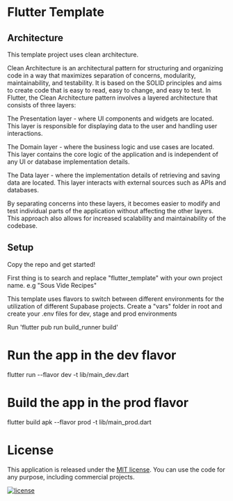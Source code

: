 # Flutter Template

## Architecture
This template project uses clean architecture.

Clean Architecture is an architectural pattern for structuring and organizing code in a way that maximizes separation of concerns, modularity, maintainability, and testability. It is based on the SOLID principles and aims to create code that is easy to read, easy to change, and easy to test. In Flutter, the Clean Architecture pattern involves a layered architecture that consists of three layers: 

The Presentation layer - where UI components and widgets are located. This layer is responsible for displaying data to the user and handling user interactions.

The Domain layer - where the business logic and use cases are located. This layer contains the core logic of the application and is independent of any UI or database implementation details.

The Data layer - where the implementation details of retrieving and saving data are located. This layer interacts with external sources such as APIs and databases.

By separating concerns into these layers, it becomes easier to modify and test individual parts of the application without affecting the other layers. This approach also allows for increased scalability and maintainability of the codebase.
## Setup

Copy the repo and get started!

First thing is to search and replace "flutter_template" with your own project name. e.g "Sous Vide Recipes"

This template uses flavors to switch between different environments for the utilization of different Supabase projects. 
Create a "vars" folder in root and create your .env files for dev, stage and prod environments

Run 'flutter pub run build_runner build'

# Run the app in the dev flavor
flutter run --flavor dev -t lib/main_dev.dart

# Build the app in the prod flavor
flutter build apk --flavor prod -t lib/main_prod.dart
# License

This application is released under the [MIT license](LICENSE). You can use the code for any purpose, including commercial projects.

[![license](https://img.shields.io/badge/License-MIT-yellow.svg)](https://opensource.org/licenses/MIT)
